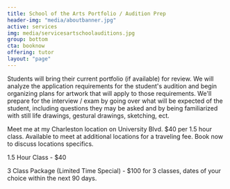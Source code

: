 ```yaml
---
title: School of the Arts Portfolio / Audition Prep
header-img: "media/aboutbanner.jpg"
active: services
img: media/servicesartschoolauditions.jpg
group: bottom
cta: booknow
offering: tutor
layout: "page"
---
```


Students will bring their current portfolio (if available) for review. We will analyze the application requirements for the student's audition and begin organizing plans for artwork that will apply to those requirements. We'll prepare for the interview / exam by going over what will be expected of the student, including questions they may be asked and by being familiarized with still life drawings, gestural drawings, sketching, ect.

<!--more-->

Meet me at my Charleston location on University Blvd. $40 per 1.5 hour class. Available to meet at additional locations for a traveling fee. Book now to discuss locations specifics.

1.5 Hour Class - $40 

3 Class Package (Limited Time Special) - $100 for 3 classes, dates of your choice within the next 90 days.
